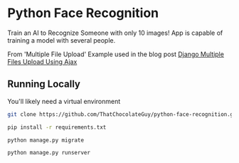 # Python Face Recognition

Train an AI to Recognize Someone with only 10 images!
App is capable of training a model with several people.


From 'Multiple File Upload' Example used in the blog post [Django Multiple Files Upload Using Ajax](https://simpleisbetterthancomplex.com/tutorial/2016/11/22/django-multiple-file-upload-using-ajax.html)

## Running Locally

You'll likely need a virtual environment

```bash
git clone https://github.com/ThatChocolateGuy/python-face-recognition.git
```

```bash
pip install -r requirements.txt
```

```bash
python manage.py migrate
```

```bash
python manage.py runserver
```
